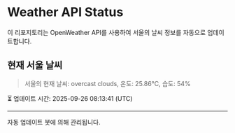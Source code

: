 
# Weather API Status

이 리포지토리는 OpenWeather API를 사용하여 서울의 날씨 정보를 자동으로 업데이트합니다.

## 현재 서울 날씨
> 서울의 현재 날씨: overcast clouds, 온도: 25.86°C, 습도: 54%

⏳ 업데이트 시간: 2025-09-26 08:13:41 (UTC)

---
자동 업데이트 봇에 의해 관리됩니다.
